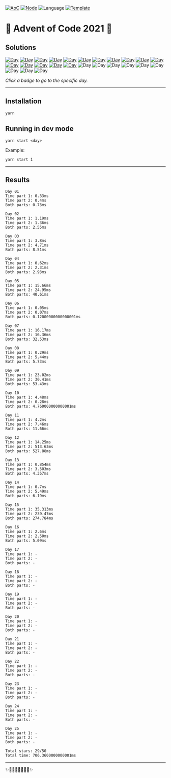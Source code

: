 <!-- Entries between SOLUTIONS and RESULTS tags are auto-generated -->

[![AoC](https://badgen.net/badge/AoC/2021/blue)](https://adventofcode.com/2021)
[![Node](https://badgen.net/badge/Node/v16.0.0+/blue)](https://nodejs.org/en/download/)
![Language](https://badgen.net/badge/Language/TypeScript/blue)
[![Template](https://badgen.net/badge/Template/aocrunner/blue)](https://github.com/caderek/aocrunner)

# 🎄 Advent of Code 2021 🎄

## Solutions

<!--SOLUTIONS-->

[![Day](https://badgen.net/badge/01/%E2%98%85%E2%98%85/green)](src/day01)
[![Day](https://badgen.net/badge/02/%E2%98%85%E2%98%85/green)](src/day02)
[![Day](https://badgen.net/badge/03/%E2%98%85%E2%98%85/green)](src/day03)
[![Day](https://badgen.net/badge/04/%E2%98%85%E2%98%85/green)](src/day04)
[![Day](https://badgen.net/badge/05/%E2%98%85%E2%98%85/green)](src/day05)
[![Day](https://badgen.net/badge/06/%E2%98%85%E2%98%85/green)](src/day06)
[![Day](https://badgen.net/badge/07/%E2%98%85%E2%98%85/green)](src/day07)
[![Day](https://badgen.net/badge/08/%E2%98%85%E2%98%85/green)](src/day08)
[![Day](https://badgen.net/badge/09/%E2%98%85%E2%98%85/green)](src/day09)
[![Day](https://badgen.net/badge/10/%E2%98%85%E2%98%85/green)](src/day10)
[![Day](https://badgen.net/badge/11/%E2%98%85%E2%98%85/green)](src/day11)
[![Day](https://badgen.net/badge/12/%E2%98%85%E2%98%85/green)](src/day12)
[![Day](https://badgen.net/badge/13/%E2%98%85%E2%98%86/green)](src/day13)
[![Day](https://badgen.net/badge/14/%E2%98%85%E2%98%85/green)](src/day14)
[![Day](https://badgen.net/badge/15/%E2%98%85%E2%98%85/green)](src/day15)
[![Day](https://badgen.net/badge/16/%E2%98%85%E2%98%85/green)](src/day16)
![Day](https://badgen.net/badge/17/%E2%98%86%E2%98%86/gray)
![Day](https://badgen.net/badge/18/%E2%98%86%E2%98%86/gray)
![Day](https://badgen.net/badge/19/%E2%98%86%E2%98%86/gray)
![Day](https://badgen.net/badge/20/%E2%98%86%E2%98%86/gray)
![Day](https://badgen.net/badge/21/%E2%98%86%E2%98%86/gray)
![Day](https://badgen.net/badge/22/%E2%98%86%E2%98%86/gray)
![Day](https://badgen.net/badge/23/%E2%98%86%E2%98%86/gray)
![Day](https://badgen.net/badge/24/%E2%98%86%E2%98%86/gray)
![Day](https://badgen.net/badge/25/%E2%98%86%E2%98%86/gray)

<!--/SOLUTIONS-->

_Click a badge to go to the specific day._

---

## Installation

```
yarn
```

## Running in dev mode

```
yarn start <day>
```

Example:

```
yarn start 1
```

---

## Results

<!--RESULTS-->

```
Day 01
Time part 1: 0.33ms
Time part 2: 0.4ms
Both parts: 0.73ms
```

```
Day 02
Time part 1: 1.19ms
Time part 2: 1.36ms
Both parts: 2.55ms
```

```
Day 03
Time part 1: 3.8ms
Time part 2: 4.71ms
Both parts: 8.51ms
```

```
Day 04
Time part 1: 0.62ms
Time part 2: 2.31ms
Both parts: 2.93ms
```

```
Day 05
Time part 1: 15.66ms
Time part 2: 24.95ms
Both parts: 40.61ms
```

```
Day 06
Time part 1: 0.05ms
Time part 2: 0.07ms
Both parts: 0.12000000000000001ms
```

```
Day 07
Time part 1: 16.17ms
Time part 2: 16.36ms
Both parts: 32.53ms
```

```
Day 08
Time part 1: 0.29ms
Time part 2: 5.44ms
Both parts: 5.73ms
```

```
Day 09
Time part 1: 23.02ms
Time part 2: 30.41ms
Both parts: 53.43ms
```

```
Day 10
Time part 1: 4.48ms
Time part 2: 0.28ms
Both parts: 4.760000000000001ms
```

```
Day 11
Time part 1: 4.2ms
Time part 2: 7.46ms
Both parts: 11.66ms
```

```
Day 12
Time part 1: 14.25ms
Time part 2: 513.63ms
Both parts: 527.88ms
```

```
Day 13
Time part 1: 0.854ms
Time part 2: 3.503ms
Both parts: 4.357ms
```

```
Day 14
Time part 1: 0.7ms
Time part 2: 5.49ms
Both parts: 6.19ms
```

```
Day 15
Time part 1: 35.313ms
Time part 2: 239.47ms
Both parts: 274.784ms
```

```
Day 16
Time part 1: 2.6ms
Time part 2: 2.50ms
Both parts: 5.09ms
```

```
Day 17
Time part 1: -
Time part 2: -
Both parts: -
```

```
Day 18
Time part 1: -
Time part 2: -
Both parts: -
```

```
Day 19
Time part 1: -
Time part 2: -
Both parts: -
```

```
Day 20
Time part 1: -
Time part 2: -
Both parts: -
```

```
Day 21
Time part 1: -
Time part 2: -
Both parts: -
```

```
Day 22
Time part 1: -
Time part 2: -
Both parts: -
```

```
Day 23
Time part 1: -
Time part 2: -
Both parts: -
```

```
Day 24
Time part 1: -
Time part 2: -
Both parts: -
```

```
Day 25
Time part 1: -
Time part 2: -
Both parts: -
```

```
Total stars: 29/50
Total time: 706.3600000000001ms
```

<!--/RESULTS-->

---

✨🎄🎁🎄🎅🎄🎁🎄✨
